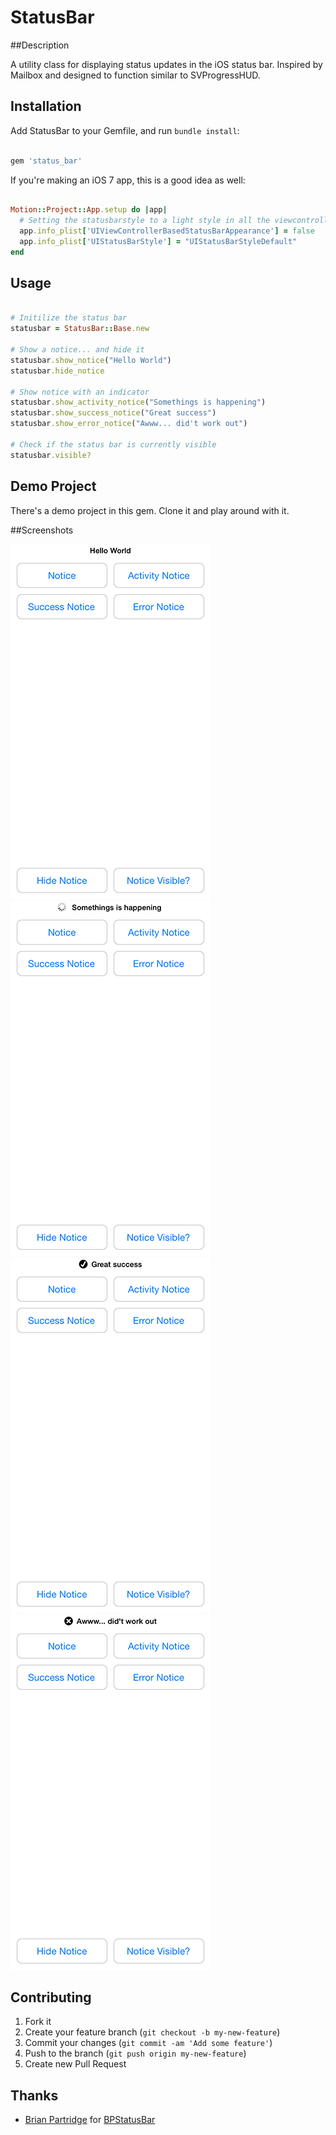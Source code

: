 # StatusBar

##Description

A utility class for displaying status updates in the iOS status bar. Inspired by Mailbox and designed to function similar to SVProgressHUD.

## Installation

Add StatusBar to your Gemfile, and run `bundle install`:
```ruby

gem 'status_bar'
```

If you're making an iOS 7 app, this is a good idea as well:

```ruby

Motion::Project::App.setup do |app|
  # Setting the statusbarstyle to a light style in all the viewcontrollers
  app.info_plist['UIViewControllerBasedStatusBarAppearance'] = false
  app.info_plist['UIStatusBarStyle'] = "UIStatusBarStyleDefault"
end
```
## Usage

``` ruby

# Initilize the status bar
statusbar = StatusBar::Base.new

# Show a notice... and hide it
statusbar.show_notice("Hello World")
statusbar.hide_notice

# Show notice with an indicator
statusbar.show_activity_notice("Somethings is happening")
statusbar.show_success_notice("Great success")
statusbar.show_error_notice("Awww... did't work out")

# Check if the status bar is currently visible
statusbar.visible?
```

## Demo Project

There's a demo project in this gem. Clone it and play around with it.

##Screenshots

![Notice](screenshots/notice.png)
![Activity](screenshots/activity.png)
![Success](screenshots/success.png)
![Error](screenshots/error.png)

## Contributing

1. Fork it
2. Create your feature branch (`git checkout -b my-new-feature`)
3. Commit your changes (`git commit -am 'Add some feature'`)
4. Push to the branch (`git push origin my-new-feature`)
5. Create new Pull Request

## Thanks

* [Brian Partridge](https://github.com/brianpartridge) for [BPStatusBar](https://github.com/brianpartridge/BPStatusBar)
